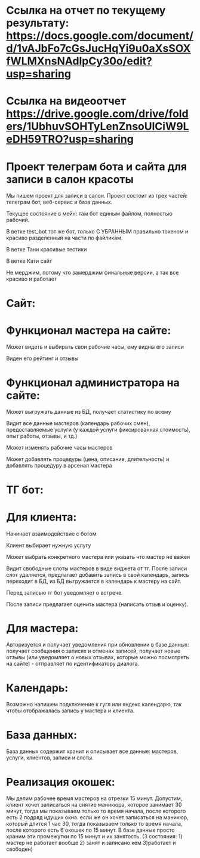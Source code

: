 # Ссылка на отчет по текущему результату: https://docs.google.com/document/d/1vAJbFo7cGsJucHqYi9u0aXsSOXfWLMXnsNAdlpCy30o/edit?usp=sharing
# Ссылка на видеоотчет https://drive.google.com/drive/folders/1UbhuvSOHTyLenZnsoUlCiW9LeDH59TRO?usp=sharing
# Проект телеграм бота и сайта для записи в салон красоты
Мы пишем проект для записи в салон. Проект состоит из трех частей: телеграм бот, веб-сервис и база данных.

Текущее состояние в мейн: там бот единым файлом, полностью рабочий. 

В ветке test_bot тот же бот, только С УБРАННЫМ правильно токеном и красиво разделенный на части по файликам. 

В ветке Тани красивые тестики

В ветке Кати сайт 

Не мерджим, потому что замерджим финальные версии, а так все красиво и работает

# Сайт:
# Функционал мастера на сайте: 	
Может видеть и выбирать свои рабочие часы, ему видны его записи 

Виден его рейтинг и отзывы

# Функционал администратора на сайте: 
Может выгружать данные из БД, получает статистику по всему

Видит все данные мастеров (календарь рабочих смен), предоставляемые услуги (у каждой услуги фиксированная стоимость), опыт работы, отзывы, и тд.)

Может изменять рабочие часы мастеров

Может добавлять процедуры (цена, описание, длительность) и добавлять процедуру в арсенал мастера


# ТГ бот: 
# Для клиента:
Начинает взаимодействие с ботом

Клиент выбирает нужную услугу

Может выбрать конкретного мастера или указать что мастер не важен

Видит свободные слоты мастеров в виде виджета от тг. После записи слот удаляется, предлагает добавить запись в свой календарь, запись переходит в БД, из БД выгружается в календарь к мастеру на сайт.

Перед записью тг бот уведомляет о встрече. 

После записи предлагает оценить мастера (написать отзыв и оценку). 

# Для мастера:
Авторизуется и получает уведомления при обновлении в базе данных: получает сообщения о записях и отменах записей, получает новые отзывы (или уведомляет о новых отзывах, которые можно посмотреть на сайте) - отправляет по идентификатору диалога.

# Календарь: 
Возможно напишем подключение к гугл или яндекс календарю, так чтобы отображалась запись у мастера и клиента.

# База данных:
База данных содержит хранит и описывает все данные: мастеров, услуги, клиентов, записи и слоты. 

# Реализация окошек: 
Мы делим рабочее время мастеров на отрезки 15 минут. Допустим, клиент хочет записаться на снятие маникюра, которое занимает 30 минут, тогда мы показываем только то время начала, после которого есть 2 подряд идущих окна. если же он хочет записаться на маникюр, который длится 1 час 30, тогда показываем только то время начала, после которого есть 6 окошек по 15 минут. В базе данных просто храним эти промежутки по 15 минут и их занятость. (3 состояния: 1) мастер не работает вообще 2) занят и записано кем 3)работает и свободен)
